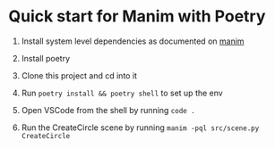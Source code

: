 # Quick start for Manim with Poetry

1. Install system level dependencies as documented on [manim](https://www.manim.community/)

2. Install poetry

3. Clone this project and cd into it

4. Run `poetry install && poetry shell` to set up the env

5. Open VSCode from the shell by running `code .`

6. Run the CreateCircle scene by running `manim -pql src/scene.py CreateCircle`
